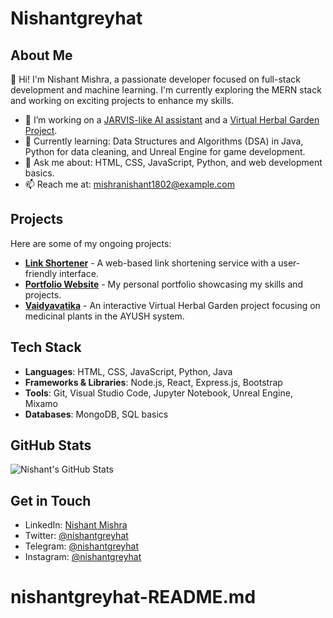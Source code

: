 # Nishantgreyhat

## About Me
👋 Hi! I'm Nishant Mishra, a passionate developer focused on full-stack development and machine learning. I'm currently exploring the MERN stack and working on exciting projects to enhance my skills.

- 🔭 I’m working on a [JARVIS-like AI assistant](https://github.com/nishantgreyhat/jarvis_mark4) and a [Virtual Herbal Garden Project](https://github.com/nishantgreyhat/vaidyavatika).
- 🌱 Currently learning: Data Structures and Algorithms (DSA) in Java, Python for data cleaning, and Unreal Engine for game development.
- 💬 Ask me about: HTML, CSS, JavaScript, Python, and web development basics.
- 📫 Reach me at: mishranishant1802@example.com

## Projects
Here are some of my ongoing projects:

- **[Link Shortener](https://github.com/nishantgreyhat/link-shortener)** - A web-based link shortening service with a user-friendly interface.
- **[Portfolio Website](https://github.com/nishantgreyhat/portfolio)** - My personal portfolio showcasing my skills and projects.
- **[Vaidyavatika](https://github.com/nishantgreyhat/vaidyavatika)** - An interactive Virtual Herbal Garden project focusing on medicinal plants in the AYUSH system.

## Tech Stack
- **Languages**: HTML, CSS, JavaScript, Python, Java
- **Frameworks & Libraries**: Node.js, React, Express.js, Bootstrap
- **Tools**: Git, Visual Studio Code, Jupyter Notebook, Unreal Engine, Mixamo
- **Databases**: MongoDB, SQL basics

## GitHub Stats
![Nishant's GitHub Stats](https://github-readme-stats.vercel.app/api?username=nishantgreyhat&show_icons=true&theme=radical)

## Get in Touch
- LinkedIn: [Nishant Mishra](https://www.linkedin.com/in/nishantgreyhat/)
- Twitter: [@nishantgreyhat](https://twitter.com/nishantgreyhat)
- Telegram: [@nishantgreyhat](https://t.me/nishantgreyhat)
- Instagram: [@nishantgreyhat](https://instagram.com/nishantgreyhat)
# nishantgreyhat-README.md
